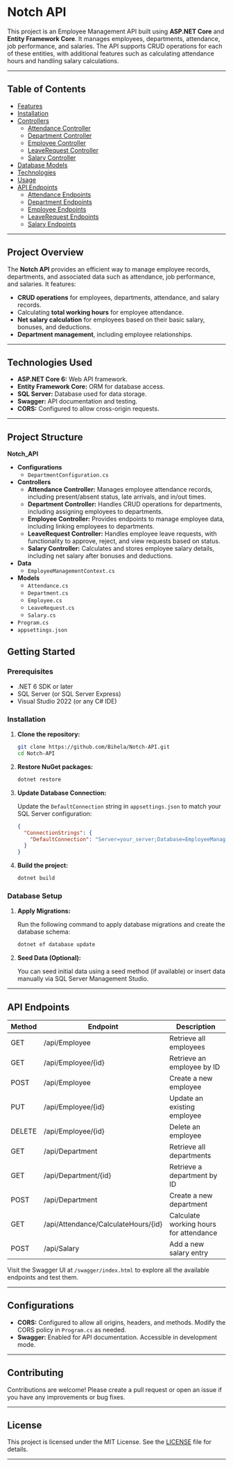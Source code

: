 # Notch API

This project is an Employee Management API built using **ASP.NET Core** and **Entity Framework Core**. It manages employees, departments, attendance, job performance, and salaries. The API supports CRUD operations for each of these entities, with additional features such as calculating attendance hours and handling salary calculations.

---

## Table of Contents
- [Features](#features)
- [Installation](#installation)
- [Controllers](#controllers)
  - [Attendance Controller](#attendance-controller)
  - [Department Controller](#department-controller)
  - [Employee Controller](#employee-controller)
  - [LeaveRequest Controller](#leaverequest-controller)
  - [Salary Controller](#salary-controller)
- [Database Models](#database-models)
- [Technologies](#technologies)
- [Usage](#usage)
- [API Endpoints](#api-endpoints)
  - [Attendance Endpoints](#attendance-endpoints)
  - [Department Endpoints](#department-endpoints)
  - [Employee Endpoints](#employee-endpoints)
  - [LeaveRequest Endpoints](#leaverequest-endpoints)
  - [Salary Endpoints](#salary-endpoints)

---

## Project Overview

The **Notch API** provides an efficient way to manage employee records, departments, and associated data such as attendance, job performance, and salaries. It features:

- **CRUD operations** for employees, departments, attendance, and salary records.
- Calculating **total working hours** for employee attendance.
- **Net salary calculation** for employees based on their basic salary, bonuses, and deductions.
- **Department management**, including employee relationships.

---

## Technologies Used

- **ASP.NET Core 6:** Web API framework.
- **Entity Framework Core:** ORM for database access.
- **SQL Server:** Database used for data storage.
- **Swagger:** API documentation and testing.
- **CORS:** Configured to allow cross-origin requests.

---

## Project Structure

**Notch_API**

* **Configurations**
    * `DepartmentConfiguration.cs`
* **Controllers**
  * **Attendance Controller:**
    Manages employee attendance records, including present/absent status, late arrivals, and in/out times.
  * **Department Controller:**
    Handles CRUD operations for departments, including assigning employees to departments.
  * **Employee Controller:**
    Provides endpoints to manage employee data, including linking employees to departments.
  * **LeaveRequest Controller:**
    Handles employee leave requests, with functionality to approve, reject, and view requests based on status.
  * **Salary Controller:**
    Calculates and stores employee salary details, including net salary after bonuses and deductions.
* **Data**
    * `EmployeeManagementContext.cs`
* **Models**
    * `Attendance.cs`
    * `Department.cs`
    * `Employee.cs`
    * `LeaveRequest.cs`
    * `Salary.cs`
* `Program.cs`
* `appsettings.json`

## Getting Started

### Prerequisites

- .NET 6 SDK or later
- SQL Server (or SQL Server Express)
- Visual Studio 2022 (or any C# IDE)

### Installation

1. **Clone the repository:**

    ```bash
    git clone https://github.com/Bihela/Notch-API.git
    cd Notch-API
    ```

2. **Restore NuGet packages:**

    ```bash
    dotnet restore
    ```

3. **Update Database Connection:**

    Update the `DefaultConnection` string in `appsettings.json` to match your SQL Server configuration:

    ```json
    {
      "ConnectionStrings": {
        "DefaultConnection": "Server=your_server;Database=EmployeeManagementDb;Trusted_Connection=True;"
      }
    }
    ```

4. **Build the project:**

    ```bash
    dotnet build
    ```

### Database Setup

1. **Apply Migrations:**

    Run the following command to apply database migrations and create the database schema:

    ```bash
    dotnet ef database update
    ```

2. **Seed Data (Optional):**

    You can seed initial data using a seed method (if available) or insert data manually via SQL Server Management Studio.

---

## API Endpoints

| Method | Endpoint                         | Description                            |
|--------|----------------------------------|----------------------------------------|
| GET    | /api/Employee                    | Retrieve all employees                 |
| GET    | /api/Employee/{id}               | Retrieve an employee by ID             |
| POST   | /api/Employee                    | Create a new employee                  |
| PUT    | /api/Employee/{id}               | Update an existing employee            |
| DELETE | /api/Employee/{id}               | Delete an employee                     |
| GET    | /api/Department                  | Retrieve all departments               |
| GET    | /api/Department/{id}             | Retrieve a department by ID            |
| POST   | /api/Department                  | Create a new department                |
| GET    | /api/Attendance/CalculateHours/{id} | Calculate working hours for attendance |
| POST   | /api/Salary                      | Add a new salary entry                 |

Visit the Swagger UI at `/swagger/index.html` to explore all the available endpoints and test them.

---

## Configurations

- **CORS:** Configured to allow all origins, headers, and methods. Modify the CORS policy in `Program.cs` as needed.
- **Swagger:** Enabled for API documentation. Accessible in development mode.

---

## Contributing

Contributions are welcome! Please create a pull request or open an issue if you have any improvements or bug fixes.

---

## License

This project is licensed under the MIT License. See the [LICENSE](LICENSE) file for details.

---

